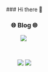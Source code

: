 <p align="center">
  ### Hi there 👋
</p>
<h3 align="center">🌐 Blog 🌐</h3>
<p align="center">
  <a href="https://velog.io/@taaaaate"><img src="https://img.shields.io/badge/Velog-11B48A?style=for-the-badge&logo=Velog&logoColor=white&link=https://velog.io/@new_wisdom"/></a>&nbsp
</p>

<br>
<p align="center">
  <img src="https://github-readme-stats.vercel.app/api/top-langs/?username=Taaate&layout=compact&theme=default&langs_count=10" />
  <img src="https://github-readme-stats.vercel.app/api?username=Taaate&theme=default_icons=true" />
</p>

<!--
**Taaate/Taaate** is a ✨ _special_ ✨ repository because its `README.md` (this file) appears on your GitHub profile.

Here are some ideas to get you started:

- 🔭 I’m currently working on ...
- 🌱 I’m currently learning ...
- 👯 I’m looking to collaborate on ...
- 🤔 I’m looking for help with ...
- 💬 Ask me about ...
- 📫 How to reach me: ...
- 😄 Pronouns: ...
- ⚡ Fun fact: ...
-->
